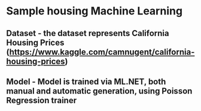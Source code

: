 # Sample housing Machine Learning

## Dataset - the dataset represents California Housing Prices (https://www.kaggle.com/camnugent/california-housing-prices)
## Model - Model is trained via ML.NET, both manual and automatic generation, using Poisson Regression trainer
